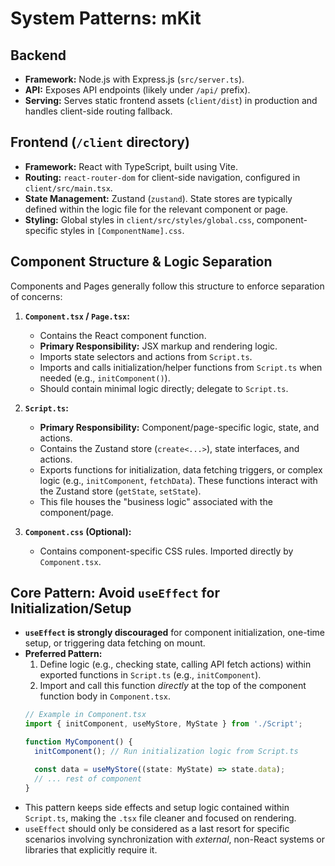 # System Patterns: mKit

## Backend

-   **Framework:** Node.js with Express.js (`src/server.ts`).
-   **API:** Exposes API endpoints (likely under `/api/` prefix).
-   **Serving:** Serves static frontend assets (`client/dist`) in production and handles client-side routing fallback.

## Frontend (`/client` directory)

-   **Framework:** React with TypeScript, built using Vite.
-   **Routing:** `react-router-dom` for client-side navigation, configured in `client/src/main.tsx`.
-   **State Management:** Zustand (`zustand`). State stores are typically defined within the logic file for the relevant component or page.
-   **Styling:** Global styles in `client/src/styles/global.css`, component-specific styles in `[ComponentName].css`.

## Component Structure & Logic Separation

Components and Pages generally follow this structure to enforce separation of concerns:

1.  **`Component.tsx` / `Page.tsx`:**
    *   Contains the React component function.
    *   **Primary Responsibility:** JSX markup and rendering logic.
    *   Imports state selectors and actions from `Script.ts`.
    *   Imports and calls initialization/helper functions from `Script.ts` when needed (e.g., `initComponent()`).
    *   Should contain minimal logic directly; delegate to `Script.ts`.

2.  **`Script.ts`:**
    *   **Primary Responsibility:** Component/page-specific logic, state, and actions.
    *   Contains the Zustand store (`create<...>`), state interfaces, and actions.
    *   Exports functions for initialization, data fetching triggers, or complex logic (e.g., `initComponent`, `fetchData`). These functions interact with the Zustand store (`getState`, `setState`).
    *   This file houses the "business logic" associated with the component/page.

3.  **`Component.css` (Optional):**
    *   Contains component-specific CSS rules. Imported directly by `Component.tsx`.

## Core Pattern: Avoid `useEffect` for Initialization/Setup

-   **`useEffect` is strongly discouraged** for component initialization, one-time setup, or triggering data fetching on mount.
-   **Preferred Pattern:**
    1.  Define logic (e.g., checking state, calling API fetch actions) within exported functions in `Script.ts` (e.g., `initComponent`).
    2.  Import and call this function *directly* at the top of the component function body in `Component.tsx`.
    ```typescript
    // Example in Component.tsx
    import { initComponent, useMyStore, MyState } from './Script';

    function MyComponent() {
      initComponent(); // Run initialization logic from Script.ts

      const data = useMyStore((state: MyState) => state.data);
      // ... rest of component
    }
    ```
-   This pattern keeps side effects and setup logic contained within `Script.ts`, making the `.tsx` file cleaner and focused on rendering.
-   `useEffect` should only be considered as a last resort for specific scenarios involving synchronization with *external*, non-React systems or libraries that explicitly require it.
